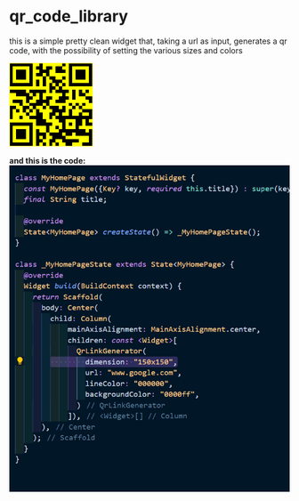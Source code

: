 # qr_code_library

this is a simple pretty clean widget that, taking a url as input, generates a qr code, with the possibility of setting the various sizes and colors

![Qr code](https://github.com/Karak002/flutter-qrLinkGenerator/blob/main/download%20(1).png)

**and this is the code:** 
![code](https://github.com/Karak002/flutter-qrLinkGenerator/blob/main/Immagine%202022-02-16%20162743.png)
